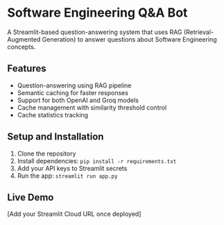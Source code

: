 # Software Engineering Q&A Bot

A Streamlit-based question-answering system that uses RAG (Retrieval-Augmented Generation) to answer questions about Software Engineering concepts.

## Features
- Question-answering using RAG pipeline
- Semantic caching for faster responses
- Support for both OpenAI and Groq models
- Cache management with similarity threshold control
- Cache statistics tracking

## Setup and Installation
1. Clone the repository
2. Install dependencies: `pip install -r requirements.txt`
3. Add your API keys to Streamlit secrets
4. Run the app: `streamlit run app.py`

## Live Demo
[Add your Streamlit Cloud URL once deployed] 